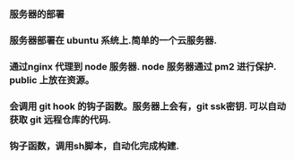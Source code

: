 ### 服务器的部署

### 服务器部署在 ubuntu 系统上.简单的一个云服务器.

### 通过nginx 代理到 node 服务器. node 服务器通过 pm2 进行保护. public 上放在资源。

### 会调用 git hook 的钩子函数。服务器上会有，git ssk密钥. 可以自动获取 git 远程仓库的代码.

### 钩子函数，调用sh脚本，自动化完成构建. 
